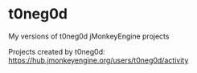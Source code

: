 # t0neg0d
My versions of t0neg0d jMonkeyEngine projects

Projects created by t0neg0d: https://hub.jmonkeyengine.org/users/t0neg0d/activity
